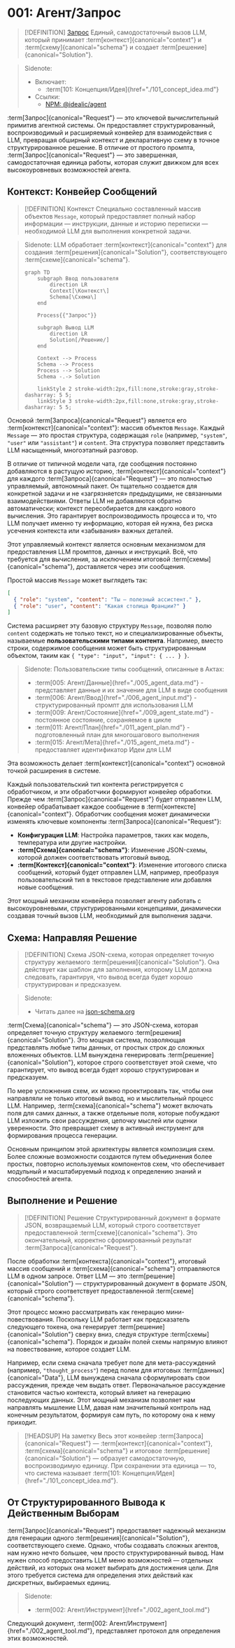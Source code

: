 # 001: Агент/Запрос

> [!DEFINITION] [Запрос](./000_glossary.md)
> Единый, самодостаточный вызов LLM, который принимает :term[контекст]{canonical="context"} и :term[схему]{canonical="schema"} и создает :term[решение]{canonical="Solution"}.

> Sidenote:
> - Включает:
>   - :term[101: Концепция/Идея]{href="./101_concept_idea.md"}
> - Ссылки:
>   - [NPM: @idealic/agent](https://www.npmjs.com/package/@augceo/agent)

:term[Запрос]{canonical="Request"} — это ключевой вычислительный примитив агентной системы. Он предоставляет структурированный, воспроизводимый и расширяемый конвейер для взаимодействия с LLM, превращая обширный контекст и декларативную схему в точное структурированное решение. В отличие от простого промпта, :term[Запрос]{canonical="Request"} — это завершенная, самодостаточная единица работы, которая служит движком для всех высокоуровневых возможностей агента.

## Контекст: Конвейер Сообщений

> [!DEFINITION] Контекст
> Специально составленный массив объектов `Message`, который предоставляет полный набор информации — инструкции, данные и историю переписки — необходимой LLM для выполнения конкретной задачи.

> Sidenote:
> LLM обработает :term[контекст]{canonical="context"} для создания :term[решения]{canonical="Solution"}, соответствующего :term[схеме]{canonical="schema"}.
>
> ```mermaid
> graph TD
>     subgraph Ввод пользователя
>         direction LR
>         Context[\Контекст\]
>         Schema[\Схема\]
>     end
>
>     Process{{"Запрос"}}
>
>     subgraph Вывод LLM
>         direction LR
>         Solution[/Решение/]
>     end
>
>     Context --> Process
>     Schema --> Process
>     Process --> Solution
>     Schema -.-> Solution
>
>     linkStyle 2 stroke-width:2px,fill:none,stroke:gray,stroke-dasharray: 5 5;
>     linkStyle 3 stroke-width:2px,fill:none,stroke:gray,stroke-dasharray: 5 5;
> ```

Основой :term[Запроса]{canonical="Request"} является его :term[контекст]{canonical="context"}: массив объектов `Message`. Каждый `Message` — это простая структура, содержащая `role` (например, `"system"`, `"user"` или `"assistant"`) и `content`. Эта структура позволяет представить LLM насыщенный, многоэтапный разговор.

В отличие от типичной модели чата, где сообщения постоянно добавляются в растущую историю, :term[контекст]{canonical="context"} для каждого :term[Запроса]{canonical="Request"} — это полностью управляемый, автономный пакет. Он тщательно создается для конкретной задачи и не «загрязняется» предыдущими, не связанными взаимодействиями. Ответы LLM не добавляются обратно автоматически; контекст пересобирается для каждого нового вычисления. Это гарантирует воспроизводимость процесса и то, что LLM получает именно ту информацию, которая ей нужна, без риска усечения контекста или «забывания» важных деталей.

Этот управляемый контекст является основным механизмом для предоставления LLM промптов, данных и инструкций. Всё, что требуется для вычисления, за исключением итоговой :term[схемы]{canonical="schema"}, доставляется через эти сообщения.

Простой массив `Message` может выглядеть так:

```json
[
  { "role": "system", "content": "Ты — полезный ассистент." },
  { "role": "user", "content": "Какая столица Франции?" }
]
```

Система расширяет эту базовую структуру `Message`, позволяя полю `content` содержать не только текст, но и специализированные объекты, называемые **пользовательскими типами контента**. Например, вместо строки, содержимое сообщения может быть структурированным объектом, таким как `{ "type": "input", "input": { ... } }`.

> Sidenote:
> Пользовательские типы сообщений, описанные в Актах:
>
> - :term[005: Агент/Данные]{href="./005_agent_data.md"} - представляет данные и их значение для LLM в виде сообщения
> - :term[006: Агент/Ввод]{href="./006_agent_input.md"} - структурированный промпт для использования LLM
> - :term[009: Агент/Состояние]{href="./009_agent_state.md"} - постоянное состояние, сохраняемое в цикле
> - :term[011: Агент/План]{href="./011_agent_plan.md"} - подготовленный план для многошагового выполнения
> - :term[015: Агент/Мета]{href="./015_agent_meta.md"} - предоставляет идентификатор Идеи для LLM

Эта возможность делает :term[контекст]{canonical="context"} основной точкой расширения в системе.

Каждый пользовательский тип контента регистрируется с обработчиком, и эти обработчики формируют конвейер обработки. Прежде чем :term[Запрос]{canonical="Request"} будет отправлен LLM, конвейер обрабатывает каждое сообщение в :term[контексте]{canonical="context"}. Обработчик сообщения может динамически изменять ключевые компоненты :term[Запроса]{canonical="Request"}:

- **Конфигурация LLM**: Настройка параметров, таких как модель, температура или другие настройки.
- **:term[Схема]{canonical="schema"}**: Изменение JSON-схемы, которой должен соответствовать итоговый вывод.
- **:term[Контекст]{canonical="context"}**: Изменение итогового списка сообщений, который будет отправлен LLM, например, преобразуя пользовательский тип в текстовое представление или добавляя новые сообщения.

Этот мощный механизм конвейера позволяет агенту работать с высокоуровневыми, структурированными концепциями, динамически создавая точный вызов LLM, необходимый для выполнения задачи.

## Схема: Направляя Решение

> [!DEFINITION] Схема
> JSON-схема, которая определяет точную структуру желаемого :term[решения]{canonical="Solution"}. Она действует как шаблон для заполнения, которому LLM должна следовать, гарантируя, что вывод всегда будет хорошо структурирован и предсказуем.

> Sidenote:
> - Читать далее на [json-schema.org](https://json-schema.org/)

:term[Схема]{canonical="schema"} — это JSON-схема, которая определяет точную структуру желаемого :term[решения]{canonical="Solution"}. Это мощная система, позволяющая представлять любые типы данных, от простых строк до сложных вложенных объектов. LLM вынуждена генерировать :term[решение]{canonical="Solution"}, которое строго соответствует этой схеме, что гарантирует, что вывод всегда будет хорошо структурирован и предсказуем.

По мере усложнения схем, их можно проектировать так, чтобы они направляли не только итоговый вывод, но и мыслительный процесс LLM. Например, :term[схема]{canonical="schema"} может включать поля для самих данных, а также отдельные поля, которые побуждают LLM изложить свои рассуждения, цепочку мыслей или оценки уверенности. Это превращает схему в активный инструмент для формирования процесса генерации.

Основным принципом этой архитектуры является композиция схем. Более сложные возможности создаются путем объединения более простых, повторно используемых компонентов схем, что обеспечивает модульный и масштабируемый подход к определению знаний и способностей агента.

## Выполнение и Решение

> [!DEFINITION] Решение
> Структурированный документ в формате JSON, возвращаемый LLM, который строго соответствует предоставленной :term[схеме]{canonical="schema"}. Это окончательный, корректно сформированный результат :term[Запроса]{canonical="Request"}.

После обработки :term[контекста]{canonical="context"}, итоговый массив сообщений и :term[схема]{canonical="schema"} отправляются LLM в одном запросе. Ответ LLM — это :term[решение]{canonical="Solution"} — структурированный документ в формате JSON, который строго соответствует предоставленной :term[схеме]{canonical="schema"}.

Этот процесс можно рассматривать как генерацию мини-повествования. Поскольку LLM работает как предсказатель следующего токена, она генерирует :term[решение]{canonical="Solution"} сверху вниз, следуя структуре :term[схемы]{canonical="schema"}. Порядок и дизайн полей схемы напрямую влияют на повествование, которое создает LLM.

Например, если схема сначала требует поле для мета-рассуждений (например, `"thought_process"`) перед полем для итоговых :term[данных]{canonical="Data"}, LLM вынуждена сначала сформулировать свои рассуждения, прежде чем выдать ответ. Первоначальное рассуждение становится частью контекста, который влияет на генерацию последующих данных. Этот мощный механизм позволяет нам направлять мышление LLM, давая нам значительный контроль над конечным результатом, формируя сам путь, по которому она к нему приходит.

> [!HEADSUP] На заметку
> Весь этот конвейер :term[Запроса]{canonical="Request"} — :term[контекст]{canonical="context"}, :term[схема]{canonical="schema"} и итоговое :term[решение]{canonical="Solution"} — образует самодостаточную, воспроизводимую единицу. При сохранении эта единица — то, что система называет :term[101: Концепция/Идея]{href="./101_concept_idea.md"}.

## От Структурированного Вывода к Действенным Выборам

:term[Запрос]{canonical="Request"} предоставляет надежный механизм для генерации одного :term[решения]{canonical="Solution"}, соответствующего схеме. Однако, чтобы создавать сложных агентов, нам нужно нечто большее, чем просто структурированный вывод. Нам нужен способ предоставить LLM меню возможностей — отдельных действий, из которых она может выбирать для достижения цели. Для этого требуется система для определения этих действий как дискретных, выбираемых единиц.

> Sidenote:
> - :term[002: Агент/Инструмент]{href="./002_agent_tool.md"}

Следующий документ, :term[002: Агент/Инструмент]{href="./002_agent_tool.md"}, представляет протокол для определения этих возможностей.
